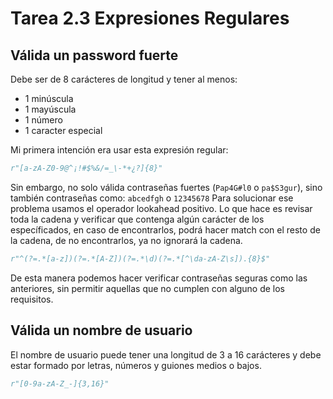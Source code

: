 # Tarea 2.3 Expresiones Regulares

## Válida un password fuerte

Debe ser de 8 carácteres de longitud y tener al menos:

-   1 minúscula
-   1 mayúscula
-   1 número
-   1 caracter especial

Mi primera intención era usar esta expresión regular:

```python
r"[a-zA-Z0-9@^¡!#$%&/=_\-*+¿?]{8}"
```

Sin embargo, no solo válida contraseñas fuertes (`Pap4G#l0` o `pa$S3gur`), sino también contraseñas como: `abcedfgh` o `12345678`
Para solucionar ese problema usamos el operador lookahead positivo. Lo que hace es revisar toda la cadena y verificar que contenga algún carácter de los específicados, en caso de encontrarlos, podrá hacer match con el resto de la cadena, de no encontrarlos, ya no ignorará la cadena.

```python
r"^(?=.*[a-z])(?=.*[A-Z])(?=.*\d)(?=.*[^\da-zA-Z\s]).{8}$"
```

De esta manera podemos hacer verificar contraseñas seguras como las anteriores, sin permitir aquellas que no cumplen con alguno de los requisitos.

## Válida un nombre de usuario

El nombre de usuario puede tener una longitud de 3 a 16 carácteres y debe estar formado por letras, números y guiones medios o bajos.

```python
r"[0-9a-zA-Z_-]{3,16}"
```
